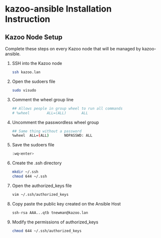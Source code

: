 # kazoo-ansible Installation Instruction

## Kazoo Node Setup
Complete these steps on every Kazoo node that will be managed by kazoo-ansible.

1. SSH into the Kazoo node
   ```bash
   ssh kazoo.lan
   ```
2. Open the sudoers file
   ```bash
   sudo visudo
   ```
3. Comment the wheel group line
   ```bash
   ## Allows people in group wheel to run all commands
   # %wheel        ALL=(ALL)       ALL
   ```
4. Uncomment the passwordless wheel group
   ```bash
   ## Same thing without a password
   %wheel  ALL=(ALL)       NOPASSWD: ALL
   ```
5. Save the sudoers file
   ```bash
   :wq<enter>
   ```
6. Create the .ssh directory
   ```bash
   mkdir ~/.ssh
   chmod 644 ~/.ssh
   ```
7. Open the authorized_keys file
   ```bash
   vim ~/.ssh/authorized_keys
   ```
8. Copy paste the public key created on the Ansible Host
   ```bash
   ssh-rsa AAA...qtb tnewman@kazoo.lan
   ```
9. Modify the permissions of authorized_keys
   ```bash
   chmod 644 ~/.ssh/authorized_keys
   ```
